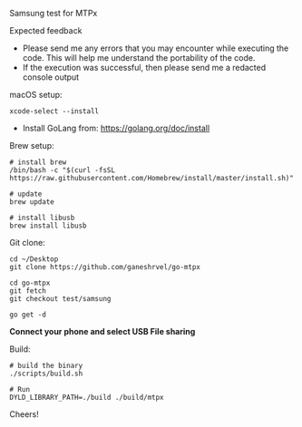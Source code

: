 
Samsung test for MTPx

Expected feedback
- Please send me any errors that you may encounter while executing the code. This will help me understand the portability of the code.
- If the execution was successful, then please send me a redacted console output


macOS setup:
```shell script
xcode-select --install
```

- Install GoLang from: https://golang.org/doc/install

Brew setup:
```shell script
# install brew
/bin/bash -c "$(curl -fsSL https://raw.githubusercontent.com/Homebrew/install/master/install.sh)"

# update
brew update

# install libusb
brew install libusb
```

Git clone:
```shell script
cd ~/Desktop
git clone https://github.com/ganeshrvel/go-mtpx

cd go-mtpx
git fetch
git checkout test/samsung

go get -d
```

**Connect your phone and select USB File sharing**

Build:
```shell script
# build the binary
./scripts/build.sh

# Run
DYLD_LIBRARY_PATH=./build ./build/mtpx
```


Cheers!
